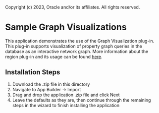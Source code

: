Copyright (c) 2023, Oracle and/or its affiliates. All rights reserved.


# Sample Graph Visualizations

This application demonstrates the use of the Graph Visualization plug-in. This plug-in supports visualization of property graph queries in the database as an interactive network graph.
More information about the region plug-in and its usage can be found [here](plugins/region/graph-visualization).

Installation Steps
------------------------------------
1. Download the .zip file in this directory
2. Navigate to App Builder -> Import
3. Drag and drop the application .zip file and click Next
4. Leave the defaults as they are, then continue through the remaining steps in the wizard to finish installing the application
